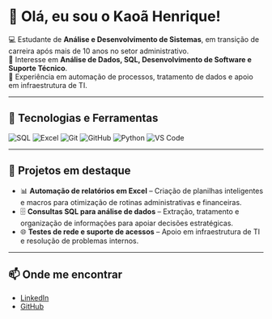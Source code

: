 # 👋 Olá, eu sou o Kaoã Henrique!

💻 Estudante de **Análise e Desenvolvimento de Sistemas**, em transição de carreira após mais de 10 anos no setor administrativo.  
🔹 Interesse em **Análise de Dados, SQL, Desenvolvimento de Software e Suporte Técnico**.  
🔹 Experiência em automação de processos, tratamento de dados e apoio em infraestrutura de TI.  

---

## 🚀 Tecnologias e Ferramentas

![SQL](https://img.shields.io/badge/SQL-025E8C?style=for-the-badge&logo=postgresql&logoColor=white)
![Excel](https://img.shields.io/badge/Excel-217346?style=for-the-badge&logo=microsoft-excel&logoColor=white)
![Git](https://img.shields.io/badge/Git-F05032?style=for-the-badge&logo=git&logoColor=white)
![GitHub](https://img.shields.io/badge/GitHub-181717?style=for-the-badge&logo=github&logoColor=white)
![Python](https://img.shields.io/badge/Python-3776AB?style=for-the-badge&logo=python&logoColor=white)
![VS Code](https://img.shields.io/badge/VS%20Code-007ACC?style=for-the-badge&logo=visual-studio-code&logoColor=white)

---

## 📌 Projetos em destaque
- 📊 **Automação de relatórios em Excel** – Criação de planilhas inteligentes e macros para otimização de rotinas administrativas e financeiras.  
- 🗄️ **Consultas SQL para análise de dados** – Extração, tratamento e organização de informações para apoiar decisões estratégicas.  
- 🌐 **Testes de rede e suporte de acessos** – Apoio em infraestrutura de TI e resolução de problemas internos.

---

## 📫 Onde me encontrar
- [LinkedIn](https://www.linkedin.com/in/kaoahenrique)  
- [GitHub](https://github.com/kaoahenrique)  
